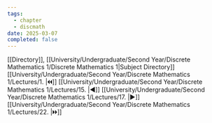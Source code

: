 ```yaml
---
tags:
  - chapter
  - discmath
date: 2025-03-07
completed: false
---
```

[[Directory]], [[University/Undergraduate/Second Year/Discrete Mathematics 1/Discrete Mathematics 1|Subject Directory]]
[[University/Undergraduate/Second Year/Discrete Mathematics 1/Lectures/1. |🞀🞀]] [[University/Undergraduate/Second Year/Discrete Mathematics 1/Lectures/15. |◀]] [[University/Undergraduate/Second Year/Discrete Mathematics 1/Lectures/17. |▶]] [[University/Undergraduate/Second Year/Discrete Mathematics 1/Lectures/22. |🞂🞂]]
# 
## 
### 